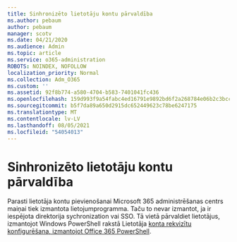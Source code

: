 ```yaml
---
title: Sinhronizēto lietotāju kontu pārvaldība
ms.author: pebaum
author: pebaum
manager: scotv
ms.date: 04/21/2020
ms.audience: Admin
ms.topic: article
ms.service: o365-administration
ROBOTS: NOINDEX, NOFOLLOW
localization_priority: Normal
ms.collection: Adm_O365
ms.custom: ''
ms.assetid: 92f8b774-a580-4704-b583-7401041fc436
ms.openlocfilehash: 159d993f9a54fabc4ed16791e9892bd6f2a268784e06b2c3bccdcab39544349d
ms.sourcegitcommit: b5f7da89a650d2915dc652449623c78be6247175
ms.translationtype: MT
ms.contentlocale: lv-LV
ms.lasthandoff: 08/05/2021
ms.locfileid: "54054013"
---
```

# <a name="manage-synchronized-user-accounts"></a>Sinhronizēto lietotāju kontu pārvaldība

Parasti lietotāja kontu pievienošanai Microsoft 365 administrēšanas centrs maiņai tiek izmantota lietojumprogramma. Taču to nevar izmantot, ja ir iespējota direktorija sychronization vai SSO. Tā vietā pārvaldiet lietotājus, izmantojot Windows PowerShell rakstā Lietotāja [konta rekvizītu konfigurēšana, izmantojot Office 365 PowerShell](https://docs.microsoft.com/office365/enterprise/powershell/configure-user-account-properties-with-office-365-powershell ). 
  

